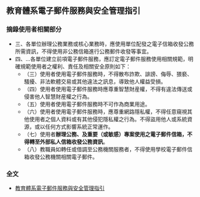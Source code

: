 ## 教育體系電子郵件服務與安全管理指引
### 摘錄使用者相關部分
- 三、各單位辦理公務業務或核心業務時，應使用單位配發之電子信箱收發公務所需資訊，不得使用非公務信箱進行公務郵件收發等事宜。
- 四、...各單位建立前項電子郵件服務，應訂定電子郵件服務使用相關規範，明確規範使用者之權利、責任及相關安全原則如下：
  - （三）使用者使用電子郵件服務時，不得散布詐欺、誹謗、侮辱、猥褻、騷擾、非法軟體交易或其他違法之訊息，導致他人權益受損。
  - （四）使用者使用電子郵件服務時應尊重智慧財産權，不得有違法傳送或侵害他人智慧財産權之行為。
  - （五）使用者使用電子郵件服務時不可作為商業用途。
  - （六）使用者使用電子郵件服務時，應尊重網路隱私權，不得任意窺視其他使用者之個人資料或有其他侵犯隱私權之行為。不得盜用他人或系統資源，或以任何方式影響系統正常運作。
  - （七）使用者**辦理公務、及重要（或敏感）專案使用之電子郵件信箱，不得轉至外部私人信箱收發公務資訊**。
  - （八）教職員如轉任或借調至公務機關服務者，不得使用學校電子郵件信箱收發公務機關相關電子郵件。

### 全文
- [教育體系電子郵件服務與安全管理指引](https://www.cc.ncu.edu.tw/storage/pages/5/moe_email_rule.pdf)